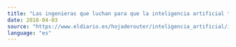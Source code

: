 ```yaml
---
title: "Las ingenieras que luchan para que la inteligencia artificial tenga 'madres'"
date: 2018-04-03
source: "https://www.eldiario.es/hojaderouter/inteligencia_artificial/ingenieras-luchan-inteligencia-artificial-madres_0_756974765.html"
language: "es"
---
```

